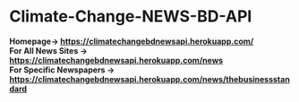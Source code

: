 # Climate-Change-NEWS-BD-API
**Homepage-> https://climatechangebdnewsapi.herokuapp.com/<br>
For All News Sites -> https://climatechangebdnewsapi.herokuapp.com/news<br>
For Specific Newspapers -> https://climatechangebdnewsapi.herokuapp.com/news/thebusinessstandard**